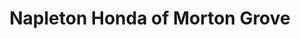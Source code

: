 ---
title: "Napleton Honda of Morton Grove"
url: /morton-grove/napleton-honda-of-morton-grove-west-dempster-street/
shop: car
---